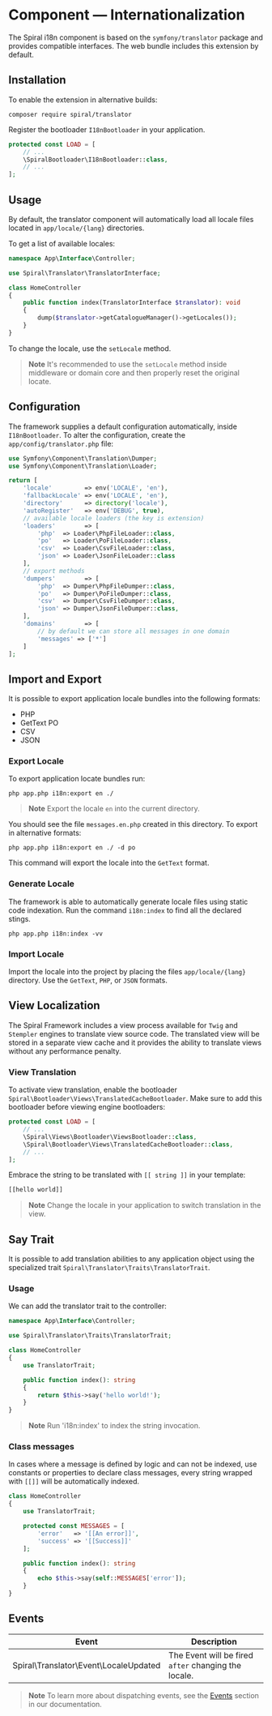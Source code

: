 # Component — Internationalization

The Spiral i18n component is based on the `symfony/translator` package and provides compatible interfaces.
The web bundle includes this extension by default.

## Installation

To enable the extension in alternative builds:

```terminal
composer require spiral/translator
```

Register the bootloader `I18nBootloader` in your application.

```php app/src/Application/Kernel.php
protected const LOAD = [
    // ...
    \SpiralBootloader\I18nBootloader::class,
    // ...
];
```

## Usage

By default, the translator component will automatically load all locale files located in `app/locale/{lang}`
directories.

To get a list of available locales:

```php
namespace App\Interface\Controller;

use Spiral\Translator\TranslatorInterface;

class HomeController
{
    public function index(TranslatorInterface $translator): void
    {
        dump($translator->getCatalogueManager()->getLocales());
    }
}
```

To change the locale, use the `setLocale` method.

> **Note**
> It's recommended to use the `setLocale` method inside middleware or domain core and then properly reset the original
> locate.

## Configuration

The framework supplies a default configuration automatically, inside `I18nBootloader`. To alter the configuration,
create the `app/config/translator.php` file:

```php app/config/translator.php
use Symfony\Component\Translation\Dumper;
use Symfony\Component\Translation\Loader;

return [
    'locale'         => env('LOCALE', 'en'),
    'fallbackLocale' => env('LOCALE', 'en'),
    'directory'      => directory('locale'),
    'autoRegister'   => env('DEBUG', true),
    // available locale loaders (the key is extension)
    'loaders'        => [
        'php'  => Loader\PhpFileLoader::class,
        'po'   => Loader\PoFileLoader::class,
        'csv'  => Loader\CsvFileLoader::class,
        'json' => Loader\JsonFileLoader::class
    ],
    // export methods
    'dumpers'        => [
        'php'  => Dumper\PhpFileDumper::class,
        'po'   => Dumper\PoFileDumper::class,
        'csv'  => Dumper\CsvFileDumper::class,
        'json' => Dumper\JsonFileDumper::class,
    ],
    'domains'        => [
        // by default we can store all messages in one domain
        'messages' => ['*']
    ]
];
```

## Import and Export

It is possible to export application locale bundles into the following formats:

- PHP
- GetText PO
- CSV
- JSON

### Export Locale

To export application locate bundles run:

```terminal
php app.php i18n:export en ./
```

> **Note**
> Export the locale `en`  into the current directory.

You should see the file `messages.en.php` created in this directory. To export in alternative formats:

```terminal
php app.php i18n:export en ./ -d po
```

This command will export the locale into the `GetText` format.

### Generate Locale

The framework is able to automatically generate locale files using static code indexation. Run the command `i18n:index`
to find all the declared stings.

```terminal
php app.php i18n:index -vv
```

### Import Locale

Import the locale into the project by placing the files `app/locale/{lang}` directory. Use the `GetText`, `PHP`,
or `JSON` formats.

## View Localization

The Spiral Framework includes a view process available for `Twig` and `Stempler` engines to translate view source code.
The translated view will be stored in a separate view cache and it provides the ability to translate views without any
performance penalty.

### View Translation

To activate view translation, enable the bootloader `Spiral\Bootloader\Views\TranslatedCacheBootloader`. Make sure to
add this bootloader before viewing engine bootloaders:

```php app/src/Application/Kernel.php
protected const LOAD = [
    // ...
    \Spiral\Views\Bootloader\ViewsBootloader::class,
    \Spiral\Bootloader\Views\TranslatedCacheBootloader::class,
    // ...
];
```

Embrace the string to be translated with `[[ string ]]` in your template:

```html
[[hello world]]
```

> **Note**
> Change the locale in your application to switch translation in the view.

## Say Trait

It is possible to add translation abilities to any application object using the specialized trait
`Spiral\Translator\Traits\TranslatorTrait`.

### Usage

We can add the translator trait to the controller:

```php
namespace App\Interface\Controller;

use Spiral\Translator\Traits\TranslatorTrait;

class HomeController
{
    use TranslatorTrait;

    public function index(): string
    {
        return $this->say('hello world!');
    }
}
```

> **Note**
> Run 'i18n:index' to index the string invocation.

### Class messages

In cases where a message is defined by logic and can not be indexed, use constants or properties to declare class messages, every string wrapped with `[[]]` will be automatically indexed.

```php
class HomeController 
{
    use TranslatorTrait;

    protected const MESSAGES = [
        'error'   => '[[An error]]',
        'success' => '[[Success]]'
    ];

    public function index(): string
    {
        echo $this->say(self::MESSAGES['error']);
    }
}
```

## Events

| Event                                 | Description                                          |
|---------------------------------------|------------------------------------------------------|
| Spiral\Translator\Event\LocaleUpdated | The Event will be fired `after` changing the locale. |

> **Note**
> To learn more about dispatching events, see the [Events](../advanced/events.md) section in our documentation.
